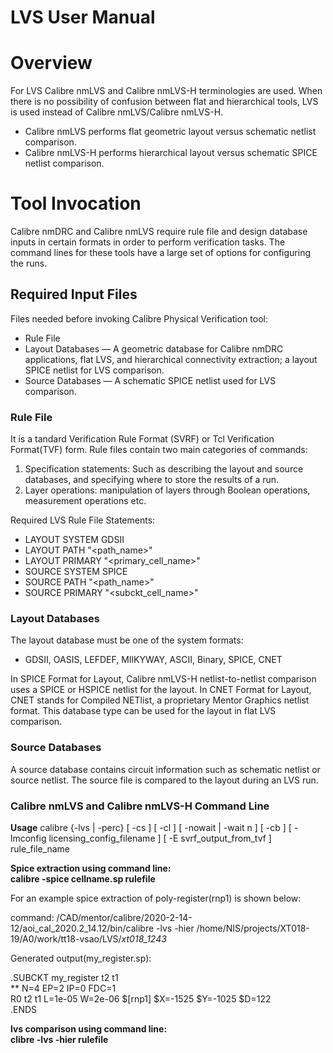 # LVS User Manual
# Overview  
For LVS Calibre nmLVS and Calibre nmLVS-H terminologies are used. When there is no possibility of confusion between flat and hierarchical tools, LVS is used instead of Calibre nmLVS/Calibre nmLVS-H.
- Calibre nmLVS performs flat geometric layout versus schematic netlist comparison.
- Calibre nmLVS-H performs hierarchical layout versus schematic SPICE netlist comparison.

# Tool Invocation
Calibre nmDRC and Calibre nmLVS require rule file and design database inputs in certain formats in order to perform verification tasks. The command lines for these tools have a large set of options for configuring the runs.

## Required Input Files
Files needed before invoking Calibre Physical Verification tool:
- Rule File
- Layout Databases — A geometric database for Calibre nmDRC applications, flat LVS, and hierarchical connectivity extraction; a layout SPICE netlist for LVS comparison.
- Source Databases — A schematic SPICE netlist used for LVS comparison.  

### Rule File
It is a tandard Verification Rule Format (SVRF) or Tcl Verification Format(TVF) form. Rule files contain two main categories of commands:  
1. Specification statements: Such as describing the layout and source databases, and specifying where to store the results of a run.
2. Layer operations: manipulation of layers through Boolean operations, measurement operations etc.  

Required LVS Rule File Statements:
- LAYOUT SYSTEM GDSII
- LAYOUT PATH "<path_name>"
- LAYOUT PRIMARY "<primary_cell_name>"
- SOURCE SYSTEM SPICE
- SOURCE PATH "<path_name>"
- SOURCE PRIMARY "<subckt_cell_name>"

### Layout Databases
The layout database must be one of the system formats:
- GDSII, OASIS, LEFDEF, MIlKYWAY, ASCII, Binary, SPICE, CNET

In SPICE Format for Layout, Calibre nmLVS-H netlist-to-netlist comparison uses a SPICE or HSPICE netlist for the layout.
In CNET Format for Layout, CNET stands for Compiled NETlist, a proprietary Mentor Graphics netlist format. This database type can be used for the layout in flat LVS comparison.

### Source Databases
A source database contains circuit information such as schematic netlist or source netlist. The source file is compared to the layout during an LVS run.

### Calibre nmLVS and Calibre nmLVS-H Command Line
**Usage**
calibre {-lvs | -perc} [ -cs ] [ -cl ] [ -nowait | -wait n ] [ -cb ] [ -lmconfig licensing_config_filename ] [ -E svrf_output_from_tvf ] rule_file_name

**Spice extraction using command line:**  
**calibre -spice cellname.sp rulefile**  

For an example spice extraction of poly-register(rnp1) is shown below:  

command:  /CAD/mentor/calibre/2020-2-14-12/aoi_cal_2020.2_14.12/bin/calibre -lvs -hier /home/NIS/projects/XT018-19/A0/work/tt18-vsao/LVS/_xt018_1243_

Generated output(my_register.sp):  

.SUBCKT my_register t2 t1  
** N=4 EP=2 IP=0 FDC=1  
R0 t2 t1 L=1e-05 W=2e-06 $[rnp1] $X=-1525 $Y=-1025 $D=122  
.ENDS  

**lvs comparison using command line:**   
**clibre -lvs -hier rulefile**

















